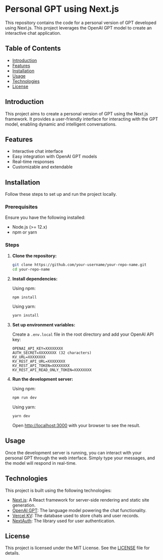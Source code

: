 # Personal GPT using Next.js

This repository contains the code for a personal version of GPT developed using Next.js. This project leverages the OpenAI GPT model to create an interactive chat application.

## Table of Contents

- [Introduction](#introduction)
- [Features](#features)
- [Installation](#installation)
- [Usage](#usage)
- [Technologies](#technologies)
- [License](#license)

## Introduction

This project aims to create a personal version of GPT using the Next.js framework. It provides a user-friendly interface for interacting with the GPT model, enabling dynamic and intelligent conversations.

## Features

- Interactive chat interface
- Easy integration with OpenAI GPT models
- Real-time responses
- Customizable and extendable

## Installation

Follow these steps to set up and run the project locally.

### Prerequisites

Ensure you have the following installed:

- Node.js (>= 12.x)
- npm or yarn

### Steps

1. **Clone the repository:**

   ```bash
   git clone https://github.com/your-username/your-repo-name.git
   cd your-repo-name
   ```

2. **Install dependencies:**

   Using npm:

   ```bash
   npm install
   ```

   Using yarn:

   ```bash
   yarn install
   ```

3. **Set up environment variables:**

   Create a `.env.local` file in the root directory and add your OpenAI API key:

   ```
   OPENAI_API_KEY=XXXXXXXX
   AUTH_SECRET=XXXXXXXX (32 characters)
   KV_URL=XXXXXXXX
   KV_REST_API_URL=XXXXXXXX
   KV_REST_API_TOKEN=XXXXXXXX
   KV_REST_API_READ_ONLY_TOKEN=XXXXXXXX
   ```

4. **Run the development server:**

   Using npm:

   ```bash
   npm run dev
   ```

   Using yarn:

   ```bash
   yarn dev
   ```

   Open [http://localhost:3000](http://localhost:3000) with your browser to see the result.

## Usage

Once the development server is running, you can interact with your personal GPT through the web interface. Simply type your messages, and the model will respond in real-time.

## Technologies

This project is built using the following technologies:

- [Next.js](https://nextjs.org/): A React framework for server-side rendering and static site generation.
- [OpenAI GPT](https://openai.com/): The language model powering the chat functionality.
- [Vercel KV](https://vercel.com/docs/storage/vercel-kv/): The database used to store chats and user records.
- [NextAuth](https://next-auth.js.org/getting-started/introduction/): The library used for user authentication.

## License

This project is licensed under the MIT License. See the [LICENSE](LICENSE) file for details.
